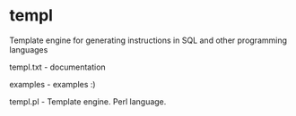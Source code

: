 # templ

Template engine for generating instructions in SQL and other programming languages

templ.txt - documentation

examples - examples :)

templ.pl - Template engine. Perl language.
